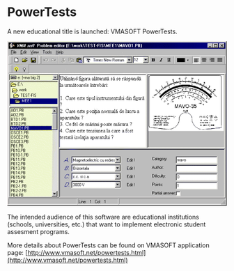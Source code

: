 PowerTests
==========

A new educational title is launched: VMASOFT PowerTests.

![](/img/posts/vmasoft/powertests.png)

The intended audience of this software are educational institutions (schools, universities, etc.) that want to implement electronic student assesment programs.

More details about PowerTests can be found on VMASOFT application page: [http://www.vmasoft.net/powertests.html](http://www.vmasoft.net/powertests.html)
